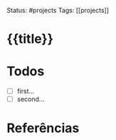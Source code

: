 Status: #projects
Tags: [[projects]]

# {{title}}

# Todos
- [ ] first...
- [ ] second...

# Referências